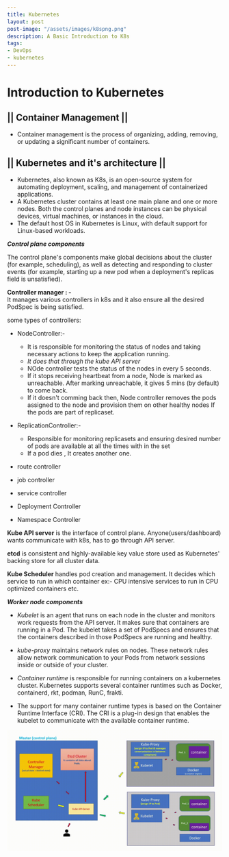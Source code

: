 ```yaml
---
title: Kubernetes
layout: post
post-image: "/assets/images/k8spng.png"
description: A Basic Introduction to K8s
tags:
- DevOps
- kubernetes
---
```


# Introduction to Kubernetes

## || Container Management ||
* Container management is the process of organizing, adding, removing, or updating a significant number of containers.
## || Kubernetes and  it's architecture ||
* Kubernetes, also known as K8s, is an open-source system for automating deployment, scaling, and management of containerized applications.
* A Kubernetes cluster contains at least one main plane and one or more nodes. Both the control planes and node instances can be physical devices, virtual machines, or instances in the cloud.
* The default host OS in Kubernetes is Linux, with default support for Linux-based workloads.

***Control plane components***

The control plane's components make global decisions about the cluster (for example, scheduling), as well as detecting and responding to cluster events (for example, starting up a new pod when a deployment's replicas field is unsatisfied).

**Controller manager : -** \
It manages various controllers in k8s and it also ensure all the desired PodSpec is being satisfied.


some types of controllers:
* NodeController:- 
  - It is responsible for monitoring the status of 
    nodes and taking necessary actions to keep the application running.
  - *It does that through the kube API server*
  - NOde controller tests the status of the nodes 
    in every 5 seconds.
  - If it stops receiving heartbeat from a node,   Node is marked as unreachable. After marking 
   unreachable, it gives 5 mins (by default) to come back.
   - If it doesn't comming back then, Node controller removes the pods assigned to the node and provision them on other healthy nodes If the pods are part of replicaset.

* ReplicationController:-
    - Responsible for monitoring replicasets and ensuring desired number of pods are available at all the times with in the set
    - If a pod dies , It creates another one.
* route controller
* job controller
* service controller
* Deployment Controller
* Namespace Controller

**Kube API server** is the interface of control plane. Anyone(users/dashboard) wants communicate with k8s, has to go through API server.

**etcd** is consistent and highly-available key value store used as Kubernetes' backing store for all cluster data.

**Kube Scheduler** handles pod creation and management. It decides which service to run in which container ex:- CPU intensive services to run in CPU optimized containers etc.

***Worker node components***

* *Kubelet* is an agent that runs on each node in the cluster and monitors work requests from the API server. It makes sure that containers are running in a Pod. The kubelet takes a set of PodSpecs and ensures that the containers described in those PodSpecs are running and healthy.

* *kube-proxy* maintains network rules on nodes. These network rules allow network communication to your Pods from network sessions inside or outside of your cluster.

* *Container runtime* is responsible for running containers on a kubernetes cluster. Kubernetes supports several container runtimes such as Docker, containerd, rkt, podman, RunC, frakti.
* The support for many container runtime types is based on the Container Runtime Interface (CRI). The CRI is a plug-in design that enables the kubelet to communicate with the available container runtime.

![Architecture overview](/assets/images/K8s_Animation.gif)

